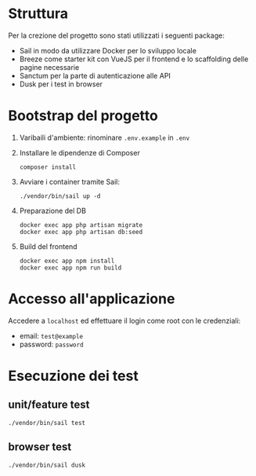 # Struttura
Per la crezione del progetto sono stati utilizzati i seguenti package:
 - Sail in modo da utilizzare Docker per lo sviluppo locale
 - Breeze come starter kit con VueJS per il frontend e lo scaffolding delle pagine necessarie
 - Sanctum per la parte di autenticazione alle API
 - Dusk per i test in browser

# Bootstrap del progetto
 1. Varibaili d'ambiente: rinominare `.env.example` in `.env`

 2. Installare le dipendenze di Composer
    ```shell
    composer install
    ```

 3. Avviare i container tramite Sail:
    ```shell
    ./vendor/bin/sail up -d
    ```

 4. Preparazione del DB
    ```shell
    docker exec app php artisan migrate
    docker exec app php artisan db:seed
    ```

 5. Build del frontend
    ```shell
    docker exec app npm install
    docker exec app npm run build
    ```

# Accesso all'applicazione
Accedere a `localhost` ed effettuare il login come root con le credenziali:
- email: `test@example`
- password: `password`


# Esecuzione dei test
## unit/feature test
```shell
./vendor/bin/sail test
```

## browser test
```shell
./vendor/bin/sail dusk
```